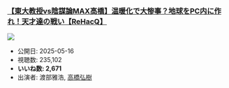 ### [【東大教授vs陰謀論MAX高橋】温暖化で大惨事？地球をPC内に作れ！天才達の戦い【ReHacQ】](https://www.youtube.com/watch?v=OHCGPTIRG-g)
[![](https://img.youtube.com/vi/OHCGPTIRG-g/sddefault.jpg)](https://www.youtube.com/watch?v=OHCGPTIRG-g)
-   公開日: 2025-05-16
-   視聴数: 235,102
-   **いいね数: 2,671**
-   出演者: 渡部雅浩, [高橋弘樹](/rehacq_fan/people/高橋弘樹 "wikilink")
